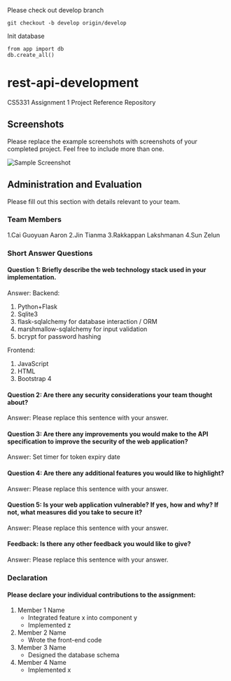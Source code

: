 Please check out develop branch
```
git checkout -b develop origin/develop
```

Init database
```
from app import db
db.create_all()
```

# rest-api-development

CS5331 Assignment 1 Project Reference Repository

## Screenshots

Please replace the example screenshots with screenshots of your completed
project. Feel free to include more than one.

![Sample Screenshot](./img/samplescreenshot.png)

## Administration and Evaluation

Please fill out this section with details relevant to your team.

### Team Members

1.Cai Guoyuan Aaron
2.Jin Tianma
3.Rakkappan Lakshmanan
4.Sun Zelun

### Short Answer Questions

#### Question 1: Briefly describe the web technology stack used in your implementation.

Answer: 
Backend:

1. Python+Flask
2. Sqlite3
3. flask-sqlalchemy for database interaction / ORM
4. marshmallow-sqlalchemy for input validation
5. bcrypt for password hashing

Frontend:
1. JavaScript
2. HTML
3. Bootstrap 4

#### Question 2: Are there any security considerations your team thought about?

Answer: Please replace this sentence with your answer.

#### Question 3: Are there any improvements you would make to the API specification to improve the security of the web application?

Answer: Set timer for token expiry date

#### Question 4: Are there any additional features you would like to highlight?

Answer: Please replace this sentence with your answer.

#### Question 5: Is your web application vulnerable? If yes, how and why? If not, what measures did you take to secure it?

Answer: Please replace this sentence with your answer.

#### Feedback: Is there any other feedback you would like to give?

Answer: Please replace this sentence with your answer.

### Declaration

#### Please declare your individual contributions to the assignment:

1. Member 1 Name
    - Integrated feature x into component y
    - Implemented z
2. Member 2 Name
    - Wrote the front-end code
3. Member 3 Name
    - Designed the database schema
4. Member 4 Name
    - Implemented x


